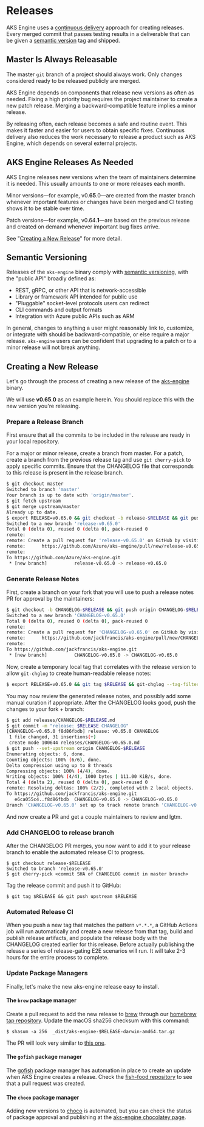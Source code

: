 # Releases

AKS Engine uses a [continuous delivery][] approach for creating releases. Every merged commit that passes
testing results in a deliverable that can be given a [semantic version][] tag and shipped.

## Master Is Always Releasable

The master `git` branch of a project should always work. Only changes considered ready to be
released publicly are merged.

AKS Engine depends on components that release new versions as often as needed. Fixing
a high priority bug requires the project maintainer to create a new patch release.
Merging a backward-compatible feature implies a minor release.

By releasing often, each release becomes a safe and routine event. This makes it faster
and easier for users to obtain specific fixes. Continuous delivery also reduces the work
necessary to release a product such as AKS Engine, which depends on several external projects.

## AKS Engine Releases As Needed

AKS Engine releases new versions when the team of maintainers determine it is needed. This usually
amounts to one or more releases each month.

Minor versions—for example, v0.**65**.0—are created from the master branch whenever
important features or changes have been merged and CI testing shows it to be stable over time.

Patch versions—for example, v0.64.**1**—are based on the previous release and created on demand
whenever important bug fixes arrive.

See "[Creating a New Release](#creating-a-new-release)" for more detail.

## Semantic Versioning

Releases of the `aks-engine` binary comply with [semantic versioning][semantic version], with the "public API" broadly
defined as:

- REST, gRPC, or other API that is network-accessible
- Library or framework API intended for public use
- "Pluggable" socket-level protocols users can redirect
- CLI commands and output formats
- Integration with Azure public APIs such as ARM

In general, changes to anything a user might reasonably link to, customize, or integrate with should
be backward-compatible, or else require a major release. `aks-engine` users can be confident that upgrading
to a patch or to a minor release will not break anything.

## Creating a New Release

Let's go through the process of creating a new release of the [aks-engine][] binary.

We will use **v0.65.0** as an example herein. You should replace this with the new version you're releasing.

### Prepare a Release Branch

First ensure that all the commits to be included in the release are ready in your local repository.

For a major or minor release, create a branch from master. For a patch, create a branch from the previous release tag and use `git cherry-pick` to apply specific commits. Ensure that the CHANGELOG file that corresponds to this release is present in the release branch.

```sh
$ git checkout master
Switched to branch 'master'
Your branch is up to date with 'origin/master'.
$ git fetch upstream
$ git merge upstream/master
Already up to date.
$ export RELEASE=v0.65.0 && git checkout -b release-$RELEASE && git push upstream release-$RELEASE
Switched to a new branch 'release-v0.65.0'
Total 0 (delta 0), reused 0 (delta 0), pack-reused 0
remote:
remote: Create a pull request for 'release-v0.65.0' on GitHub by visiting:
remote:      https://github.com/Azure/aks-engine/pull/new/release-v0.65.0
remote:
To https://github.com/Azure/aks-engine.git
 * [new branch]          release-v0.65.0 -> release-v0.65.0
```

### Generate Release Notes

First, create a branch on your fork that you will use to push a release notes PR for approval by the maintainers:

```sh
$ git checkout -b CHANGELOG-$RELEASE && git push origin CHANGELOG-$RELEASE
Switched to a new branch 'CHANGELOG-v0.65.0'
Total 0 (delta 0), reused 0 (delta 0), pack-reused 0
remote:
remote: Create a pull request for 'CHANGELOG-v0.65.0' on GitHub by visiting:
remote:      https://github.com/jackfrancis/aks-engine/pull/new/CHANGELOG-v0.65.0
remote:
To https://github.com/jackfrancis/aks-engine.git
 * [new branch]          CHANGELOG-v0.65.0 -> CHANGELOG-v0.65.0
```

Now, create a temporary local tag that correlates with the release version to allow `git-chglog` to create human-readable release notes:

```sh
$ export RELEASE=v0.65.0 && git tag $RELEASE && git-chglog --tag-filter-pattern 'v\d+\.\d+\.\d+$' --output releases/CHANGELOG-$RELEASE.md $RELEASE && git tag -d $RELEASE
```

You may now review the generated release notes, and possibly add some manual curation if appropriate. After the CHANGELOG looks good, push the changes to your fork + branch:

```sh
$ git add releases/CHANGELOG-$RELEASE.md
$ git commit -m "release: $RELEASE CHANGELOG"
[CHANGELOG-v0.65.0 f8d86fbdb] release: v0.65.0 CHANGELOG
 1 file changed, 31 insertions(+)
 create mode 100644 releases/CHANGELOG-v0.65.0.md
$ git push --set-upstream origin CHANGELOG-$RELEASE
Enumerating objects: 6, done.
Counting objects: 100% (6/6), done.
Delta compression using up to 8 threads
Compressing objects: 100% (4/4), done.
Writing objects: 100% (4/4), 1000 bytes | 111.00 KiB/s, done.
Total 4 (delta 2), reused 0 (delta 0), pack-reused 0
remote: Resolving deltas: 100% (2/2), completed with 2 local objects.
To https://github.com/jackfrancis/aks-engine.git
   e6ca055c4..f8d86fbdb  CHANGELOG-v0.65.0 -> CHANGELOG-v0.65.0
Branch 'CHANGELOG-v0.65.0' set up to track remote branch 'CHANGELOG-v0.65.0' from 'origin'.
```

And now create a PR and get a couple maintainers to review and lgtm.

### Add CHANGELOG to release branch

After the CHANGELOG PR merges, you now want to add it to your release branch to enable the automated release CI to progress.

```
$ git checkout release-$RELEASE
Switched to branch 'release-v0.65.0'
$ git cherry-pick <commit SHA of CHANGELOG commit in master branch>
```

Tag the release commit and push it to GitHub:

```
$ git tag $RELEASE && git push upstream $RELEASE
```

### Automated Release CI

When you push a new tag that matches the pattern `v*.*.*`, a GitHub Actions job will run automatically and create a new release from that tag, build and publish release artifacts, and populate the release body with the CHANGELOG created earlier for this release. Before actually publishing the release a series of release-gating E2E scenarios will run. It will take 2-3 hours for the entire process to complete.

### Update Package Managers

Finally, let's make the new aks-engine release easy to install.

#### The `brew` package manager

Create a pull request to add the new release to [brew][] through our [homebrew tap repository][brew-tap]. Update the macOS sha256 checksum with this command:

```
$ shasum -a 256  _dist/aks-engine-$RELEASE-darwin-amd64.tar.gz
```

The PR will look very similar to [this one][brew-pr].

#### The `gofish` package manager

The [gofish][] package manager has automation in place to create an update when AKS Engine creates a release. Check the [fish-food repository][gofish-food] to see that a pull request was created.

#### The `choco` package manager

Adding new versions to [choco][] is automated, but you can check the status of package approval and publishing at the [aks-engine chocolatey page][choco-status].


[aks-engine]: https://github.com/Azure/aks-engine/releases
[brew]: https://brew.sh/
[brew-pr]: https://github.com/Azure/homebrew-aks-engine/pull/34
[brew-tap]: https://github.com/Azure/homebrew-aks-engine/
[choco]: https://chocolatey.org/
[choco-status]: https://chocolatey.org/packages/aks-engine/
[conventional-commit]: https://www.conventionalcommits.org/en/v1.0.0-beta.3/
[git-chglog]: https://github.com/git-chglog/git-chglog
[gofish]: https://github.com/fishworks/gofish
[gofish-food]: https://github.com/fishworks/fish-food/
[gofish-pr]: https://github.com/fishworks/fish-food/pull/141
[new-release]: https://github.com/Azure/aks-engine/releases/new
[continuous delivery]: https://en.wikipedia.org/wiki/Continuous_delivery
[semantic version]: http://semver.org
